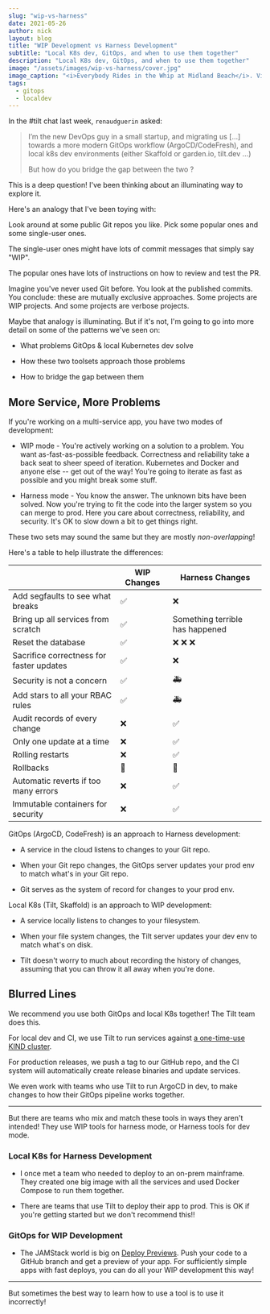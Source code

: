 ```yaml
---
slug: "wip-vs-harness"
date: 2021-05-26
author: nick
layout: blog
title: "WIP Development vs Harness Development"
subtitle: "Local K8s dev, GitOps, and when to use them together"
description: "Local K8s dev, GitOps, and when to use them together"
image: "/assets/images/wip-vs-harness/cover.jpg"
image_caption: "<i>Everybody Rides in the Whip at Midland Beach</i>. Via <a href='https://digitalcollections.nypl.org/items/510d47d9-c024-a3d9-e040-e00a18064a99'>The New York Public Library</a>."
tags:
  - gitops
  - localdev
---
```


In the #tilt chat last week, `renaudguerin` asked:

> I’m the new DevOps guy in a small startup, and migrating us [...]
> towards a more modern GitOps workflow (ArgoCD/CodeFresh), and
> local k8s dev environments (either Skaffold or garden.io, tilt.dev ...) 
>
> But how do you bridge the gap between the two ?

This is a deep question! I've been thinking about an illuminating way to explore
it.

Here's an analogy that I've been toying with:

Look around at some public Git repos you like. Pick some popular ones and some
single-user ones.

The single-user ones might have lots of commit messages that simply say "WIP".

The popular ones have lots of instructions on how to review and test the PR.

Imagine you've never used Git before. You look at the published commits. You
conclude: these are mutually exclusive approaches. Some projects are WIP
projects. And some projects are verbose projects.

Maybe that analogy is illuminating. But if it's not, I'm going to go into more
detail on some of the patterns we've seen on:

- What problems GitOps & local Kubernetes dev solve

- How these two toolsets approach those problems

- How to bridge the gap between them

## More Service, More Problems

If you're working on a multi-service app, you have two modes of development:

- WIP mode - You're actively working on a solution to a problem. You want
  as-fast-as-possible feedback. Correctness and reliability take a back seat 
  to sheer speed of iteration. Kubernetes and Docker and anyone else --
  get out of the way!  You're going to iterate as fast as possible and you might break
  some stuff.

- Harness mode - You know the answer. The unknown bits have been solved. Now you're
  trying to fit the code into the larger system so you can merge to prod. 
  Here you care about correctness, reliability, and security. It's OK to slow
  down a bit to get things right.

These two sets may sound the same but they are mostly *non-overlapping*!

Here's a table to help illustrate the differences:

|          | WIP Changes | Harness Changes |
----------------|-------------|------------------
| Add segfaults to see what breaks                 | ✅ | ❌️                             |
| Bring up all services from scratch               | ✅ | Something terrible has happened |
| Reset the database                               | ✅️ | ❌ ❌ ❌                      |
| Sacrifice correctness for faster updates | ✅  |     ❌️                            |
| Security is not a concern | ✅ | 🚑 |
| Add stars to all your RBAC rules | ✅ | 🚑 |
| Audit records of every change | ❌️| ✅ |
| Only one update at a time | ❌️| ✅ |
| Rolling restarts | ❌ | ✅ |
| Rollbacks | 🤷 | 🙏 |
| Automatic reverts if too many errors | ❌ | ✅ |
| Immutable containers for security | ❌ | ✅ |

GitOps (ArgoCD, CodeFresh) is an approach to Harness development:

- A service in the cloud listens to changes to your Git repo.

- When your Git repo changes, the GitOps server updates your prod env to match
  what's in your Git repo.

- Git serves as the system of record for changes to your prod env.

Local K8s (Tilt, Skaffold) is an approach to WIP development:

- A service locally listens to changes to your filesystem.

- When your file system changes, the Tilt server updates your dev env to match
  what's on disk.

- Tilt doesn't worry to much about recording the history of changes, assuming
  that you can throw it all away when you're done.

## Blurred Lines

We recommend you use both GitOps and local K8s together! The Tilt team does this.

For local dev and CI, we use Tilt to run services against [a one-time-use KIND
cluster](https://blog.tilt.dev/2021/04/02/kubernetes-on-ci.html).

For production releases, we push a tag to our GitHub repo, and the CI system
will automatically create release binaries and update services.

We even work with teams who use Tilt to run ArgoCD in dev, to make changes to
how their GitOps pipeline works together.

---

But there are teams who mix and match these tools in ways they aren't intended! They
use WIP tools for harness mode, or Harness tools for dev mode.

### Local K8s for Harness Development

- I once met a team who needed to deploy to an on-prem mainframe. They created
  one big image with all the services and used Docker Compose to run them
  together.
  
- There are teams that use Tilt to deploy their app to prod. This is OK if
  you're getting started but we don't recommend this!!

### GitOps for WIP Development

- The JAMStack world is big on [Deploy
  Previews](https://www.netlify.com/blog/2016/07/20/introducing-deploy-previews-in-netlify/).
  Push your code to a GitHub branch and get a preview of your app. For
  sufficiently simple apps with fast deploys, you can do all your WIP
  development this way!
  
---

But sometimes the best way to learn how to use a tool is to use it incorrectly!








